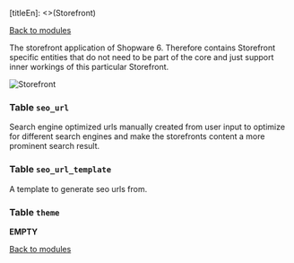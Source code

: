 [titleEn]: <>(Storefront)

[Back to modules](./../10-modules.md)

The storefront application of Shopware 6. Therefore contains Storefront specific entities that do not need to be part of the core and just support inner workings of this particular Storefront.

![Storefront](./dist/erd-shopware-storefront.png)


### Table `seo_url`

Search engine optimized urls manually created from user input to optimize for different search engines and make the storefronts content a more prominent search result.


### Table `seo_url_template`

A template to generate seo urls from.


### Table `theme`

__EMPTY__


[Back to modules](./../10-modules.md)
